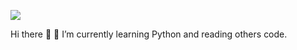 ![](https://komarev.com/ghpvc/?username=echobash)

Hi  there 👋
🌱 I’m currently learning Python and reading others code.

<!-- ![echobash's github stats](https://github-readme-stats.vercel.app/api?username=echobash&show_icons=true&theme=gotham) -->
